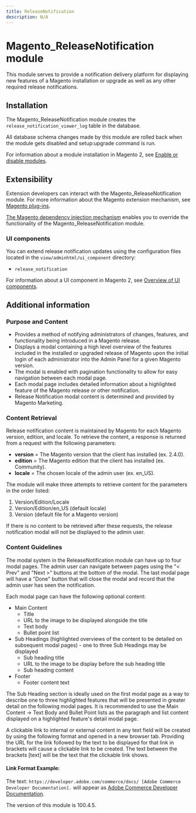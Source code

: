 ```yaml
---
title: ReleaseNotification
description: N/A
---
```


# Magento_ReleaseNotification module

This module serves to provide a notification delivery platform for displaying new features of a Magento installation or upgrade as well as any other required release notifications.

## Installation

The Magento_ReleaseNotification module creates the `release_notification_viewer_log` table in the database.

All database schema changes made by this module are rolled back when the module gets disabled and setup:upgrade command is run.

For information about a module installation in Magento 2, see [Enable or disable modules](https://experienceleague.adobe.com/docs/commerce-operations/installation-guide/tutorials/manage-modules.html).

## Extensibility

Extension developers can interact with the Magento_ReleaseNotification module. For more information about the Magento extension mechanism, see [Magento plug-ins](https://developer.adobe.com/commerce/php/development/components/plugins/).

[The Magento dependency injection mechanism](https://developer.adobe.com/commerce/php/development/components/dependency-injection/) enables you to override the functionality of the Magento_ReleaseNotification module.

### UI components

You can extend release notification updates using the configuration files located in the `view/adminhtml/ui_component` directory:

- `release_notification`

For information about a UI component in Magento 2, see [Overview of UI components](https://developer.adobe.com/commerce/frontend-core/ui-components/).

## Additional information

### Purpose and Content

- Provides a method of notifying administrators of changes, features, and functionality being introduced in a Magento release.
- Displays a modal containing a high level overview of the features included in the installed or upgraded release of Magento upon the initial login of each administrator into the Admin Panel for a given Magento version.
- The modal is enabled with pagination functionality to allow for easy navigation between each modal page.
- Each modal page includes detailed information about a highlighted feature of the Magento release or other notification.
- Release Notification modal content is determined and provided by Magento Marketing.

### Content Retrieval

Release notification content is maintained by Magento for each Magento version, edition, and locale. To retrieve the content, a response is returned from a request with the following parameters:

-  **version** = The Magento version that the client has installed (ex. 2.4.0).
-  **edition** = The Magento edition that the client has installed (ex. Community).
-  **locale** = The chosen locale of the admin user (ex. en_US).

The module will make three attempts to retrieve content for the parameters in the order listed:

1. Version/Edition/Locale
2. Version/Edition/en_US (default locale)
3. Version (default file for a Magento version)

If there is no content to be retrieved after these requests, the release notification modal will not be displayed to the admin user.

### Content Guidelines

The modal system in the ReleaseNotification module can have up to four modal pages. The admin user can navigate between pages using the "< Prev" and "Next >" buttons at the bottom of the modal. The last modal page will have a "Done" button that will close the modal and record that the admin user has seen the notification.

Each modal page can have the following optional content:

- Main Content
    - Title
    - URL to the image to be displayed alongside the title
    - Text body
    - Bullet point list
- Sub Headings (highlighted overviews of the content to be detailed on subsequent modal pages) - one to three Sub Headings may be displayed
    - Sub heading title
    - URL to the image to be display before the sub heading title
    - Sub heading content
- Footer
    - Footer content text

The Sub Heading section is ideally used on the first modal page as a way to describe one to three highlighted features that will be presented in greater detail on the following modal pages. It is recommended to use the Main Content -> Text Body and Bullet Point lists as the paragraph and list content displayed on a highlighted feature's detail modal page.

A clickable link to internal or external content in any text field will be created by using the following format and opened in a new browser tab. Providing the URL for the link followed by the text to be displayed for that link in brackets will cause a clickable link to be created. The text between the brackets [text] will be the text that the clickable link shows.

#### Link Format Example:

The text: `https://developer.adobe.com/commerce/docs/ [Adobe Commerce Developer Documentation].` will appear as [Adobe Commerce Developer Documentation](https://developer.adobe.com/commerce/docs/).

<InlineAlert slots="text" />
The version of this module is 100.4.5.
